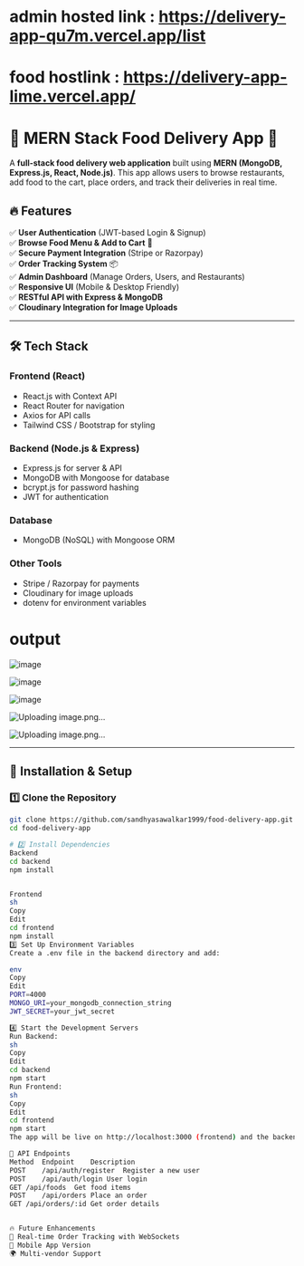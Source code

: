 # admin hosted link : https://delivery-app-qu7m.vercel.app/list
# food hostlink : https://delivery-app-lime.vercel.app/

# 🍔 MERN Stack Food Delivery App 🚀

A **full-stack food delivery web application** built using **MERN (MongoDB, Express.js, React, Node.js)**. This app allows users to browse restaurants, add food to the cart, place orders, and track their deliveries in real time.

## 🔥 Features

✅ **User Authentication** (JWT-based Login & Signup)  
✅ **Browse Food Menu & Add to Cart** 🛒  
✅ **Secure Payment Integration** (Stripe or Razorpay)  
✅ **Order Tracking System** 📦  
✅ **Admin Dashboard** (Manage Orders, Users, and Restaurants)  
✅ **Responsive UI** (Mobile & Desktop Friendly)  
✅ **RESTful API with Express & MongoDB**  
✅ **Cloudinary Integration for Image Uploads**  

---

## 🛠️ Tech Stack

### **Frontend (React)**
- React.js with Context API
- React Router for navigation
- Axios for API calls
- Tailwind CSS / Bootstrap for styling

### **Backend (Node.js & Express)**
- Express.js for server & API
- MongoDB with Mongoose for database
- bcrypt.js for password hashing
- JWT for authentication

### **Database**
- MongoDB (NoSQL) with Mongoose ORM

### **Other Tools**
- Stripe / Razorpay for payments
- Cloudinary for image uploads
- dotenv for environment variables

# output
![image](https://github.com/user-attachments/assets/67087c15-c88c-4d76-b51b-9fc494b5cdd9)

![image](https://github.com/user-attachments/assets/d75896af-d4a5-4da8-b374-c2078a057de1)

![image](https://github.com/user-attachments/assets/88f6e1e4-b34f-4df8-a64c-5b5e41628a61)

![Uploading image.png…]()

![Uploading image.png…]()





---

## 📌 Installation & Setup

### **1️⃣ Clone the Repository**
```sh
git clone https://github.com/sandhyasawalkar1999/food-delivery-app.git
cd food-delivery-app

# 2️⃣ Install Dependencies
Backend
cd backend
npm install


Frontend
sh
Copy
Edit
cd frontend
npm install
3️⃣ Set Up Environment Variables
Create a .env file in the backend directory and add:

env
Copy
Edit
PORT=4000
MONGO_URI=your_mongodb_connection_string
JWT_SECRET=your_jwt_secret

4️⃣ Start the Development Servers
Run Backend:
sh
Copy
Edit
cd backend
npm start
Run Frontend:
sh
Copy
Edit
cd frontend
npm start
The app will be live on http://localhost:3000 (frontend) and the backend API will run on http://localhost:5000.

🚀 API Endpoints
Method	Endpoint	Description
POST	/api/auth/register	Register a new user
POST	/api/auth/login	User login
GET	/api/foods	Get food items
POST	/api/orders	Place an order
GET	/api/orders/:id	Get order details


🔥 Future Enhancements
🛵 Real-time Order Tracking with WebSockets
📱 Mobile App Version
🌍 Multi-vendor Support

